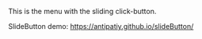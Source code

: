 This is the menu with the sliding click-button.

SlideButton demo: https://antipatiy.github.io/slideButton/
